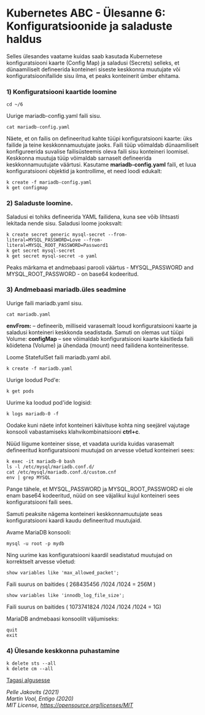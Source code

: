 # Kubernetes ABC - Ülesanne 6: Konfiguratsioonide ja saladuste haldus

Selles ülesandes vaatame kuidas saab kasutada Kubernetese konfiguratsiooni kaarte (Config Map) ja saladusi (Secrets) selleks, et dünaamiliselt defineerida konteineri siseste keskkonna muutujate või konfiguratsioonifailide sisu ilma, et peaks konteinerit ümber ehitama. 

### 1) Konfiguratsiooni kaartide loomine

```
cd ~/6
```

Uurige mariadb-config.yaml faili sisu. 

```
cat mariadb-config.yaml
```

Näete, et on failis on defineeritud kahte tüüpi konfiguratsiooni kaarte: üks failide ja teine keskkonnamuutujate jaoks. 
Faili tüüp võimaldab dünaamiliselt konfigureerida suvalise failisüsteemis oleva faili sisu konteineri loomisel. 
Keskkonna muutuja tüüp võimaldab sarnaselt defineerida keskkonnamuutujate väärtusi. 
Kasutame **mariadb-config.yaml** faili, et luua  konfiguratsiooni objektid ja kontrollime, et need loodi edukalt: 


```
k create -f mariadb-config.yaml
k get configmap
```

### 2) Saladuste loomine. 

Saladusi ei tohiks defineerida YAML failidena, kuna see võib lihtsasti lekitada nende sisu. 
Saladusi loome jooksvalt: 

```
k create secret generic mysql-secret --from-literal=MYSQL_PASSWORD=Love --from-literal=MYSQL_ROOT_PASSWORD=Password1
k get secret mysql-secret 
k get secret mysql-secret -o yaml
```


Peaks märkama et andmebaasi parooli väärtus - MYSQL\_PASSWORD and MYSQL\_ROOT\_PASSWORD - on base64 kodeeritud.

### 3) Andmebaasi mariadb.üles seadmine

Uurige faili  mariadb.yaml sisu. 

```
cat mariadb.yaml
```

**envFrom:** – defineerib, milliseid varasemalt looud konfiguratsiooni kaarte ja saladusi konteineri keskkonda seadistada.
Samuti on olemas uut tüüpi Volume: **configMap** – see võimaldab konfiguratsiooni kaarte käsitleda faili kõidetena (Volume) ja ühendada (mount) need failidena konteineritesse.

Loome StatefulSet faili mariadb.yaml abil.

```
k create -f mariadb.yaml
```

Uurige loodud Pod'e:

```
k get pods
```

Uurime ka loodud pod'ide logisid:

```
k logs mariadb-0 -f
```

Oodake kuni näete infot konteineri käivituse kohta ning seejärel vajutage konsooli vabastamiseks klahvikombinatsiooni **ctrl+c**.

Nüüd liigume konteiner sisse, et vaadata uurida kuidas varasemalt defineeritud konfiguratsiooni muutujad on arvesse võetud konteineri sees: 

```
k exec -it mariadb-0 bash
ls -l /etc/mysql/mariadb.conf.d/
cat /etc/mysql/mariadb.conf.d/custom.cnf
env | grep MYSQL
```

Pange tähele, et MYSQL\_PASSWORD ja MYSQL\_ROOT\_PASSWORD ei ole enam base64 kodeeritud, nüüd on see väjalikul kujul konteineri sees konfiguratsiooni faili sees. 

Samuti peaksite nägema konteineri keskkonnamuutujate seas konfiguratsiooni kaardi kaudu defineeritud muutujaid.

Avame MariaDB konsooli: 

```
mysql -u root -p mydb
```

Ning uurime kas konfiguratsiooni kaardil seadistatud muutujad on korrektselt arvesse võetud: 

```
show variables like 'max_allowed_packet';
```

Faili suurus on baitides ( 268435456 /1024 /1024 = 256M )

```
show variables like 'innodb_log_file_size';
```

Faili suurus on baitides ( 1073741824 /1024 /1024 /1024 = 1G)

MariaDB andmebaasi konsoolilt väljumiseks: 

```
quit
exit
```


### 4) Ülesande keskkonna puhastamine 

```
k delete sts --all
k delete cm --all
```

 
[Tagasi algusesse](/abc_est/readme.md)  

*Pelle Jakovits (2021)*  
*Martin Vool, Entigo (2020)*  
*MIT License, https://opensource.org/licenses/MIT*  
